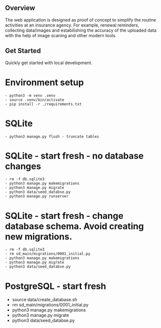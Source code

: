 ## Overview
The web application is designed as proof of concept to simplify the routine activities at an insurance agency. For example, renewal reminders, collecting data/images and estabilishing the accuracy of the uploaded data with the help of image scaning and other modern tools.

## Get Started
Quickly get started with local development.

# Environment setup
```
- python3 -m venv .venv
- source .venv/bin/activate
- pip install -r ./requirements.txt
```
# SQLite
```
- python3 manage.py flush - truncate tables
```
# SQLite - start fresh - no database changes
```
- rm -f db.sqlite3
- python3 manage.py makemigrations
- python3 manage.py migrate
- python3 data/seed_databse.py
- python3 manage.py runserver
```

# SQLite - start fresh - change database schema. Avoid creating new migrations.
```
- rm -f db.sqlite3
- rm sd_main/migrations/0001_initial.py
- python3 manage.py makemigrations
- python3 manage.py migrate
- python3 data/seed_databse.py
```
# PostgreSQL - start fresh
- source data/create_database.sh
- rm sd_main/migrations/0001_initial.py
- python3 manage.py makemigrations
- python3 manage.py migrate
- python3 data/seed_databse.py
